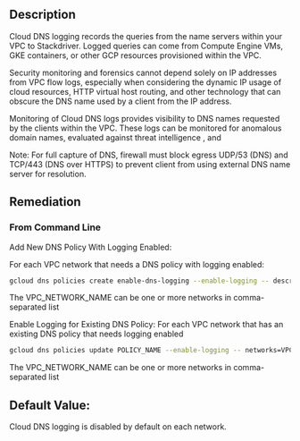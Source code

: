 ## Description

Cloud DNS logging records the queries from the name servers within your VPC to Stackdriver. Logged queries can come from Compute Engine VMs, GKE containers, or other GCP resources provisioned within the VPC.

Security monitoring and forensics cannot depend solely on IP addresses from VPC flow logs, especially when considering the dynamic IP usage of cloud resources, HTTP virtual host routing, and other technology that can obscure the DNS name used by a client from the IP address.

Monitoring of Cloud DNS logs provides visibility to DNS names requested by the clients within the VPC. These logs can be monitored for anomalous domain names, evaluated against threat intelligence , and

Note: For full capture of DNS, firewall must block egress UDP/53 (DNS) and TCP/443 (DNS over HTTPS) to prevent client from using external DNS name server for resolution.

## Remediation

### From Command Line

Add New DNS Policy With Logging Enabled:

For each VPC network that needs a DNS policy with logging enabled:
```bash
gcloud dns policies create enable-dns-logging --enable-logging -- description="Enable DNS Logging" --networks=VPC_NETWORK_NAME
```
The VPC_NETWORK_NAME can be one or more networks in comma-separated list

Enable Logging for Existing DNS Policy:
For each VPC network that has an existing DNS policy that needs logging enabled

```bash
gcloud dns policies update POLICY_NAME --enable-logging -- networks=VPC_NETWORK_NAME
```
The VPC_NETWORK_NAME can be one or more networks in comma-separated list
## Default Value:

Cloud DNS logging is disabled by default on each network.
